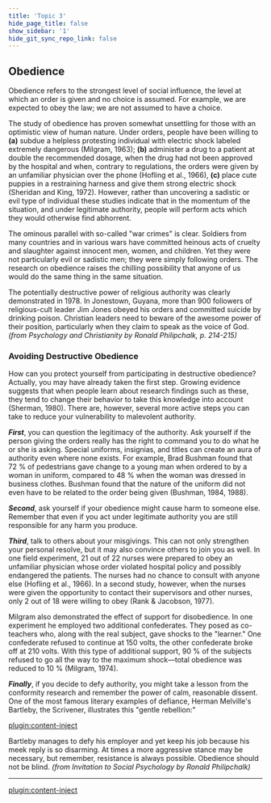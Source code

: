 ```yaml
---
title: 'Topic 3'
hide_page_title: false
show_sidebar: '1'
hide_git_sync_repo_link: false
---
```


## **Obedience**

Obedience refers to the strongest level of social influence, the level at which an order is given and no choice is assumed. For example, we are expected to obey the law; we are not assumed to have a choice.

The study of obedience has proven somewhat unsettling for those with an optimistic view of human nature. Under orders, people have been willing to **(a)** subdue a helpless protesting individual with electric shock labeled extremely dangerous (Milgram, 1963); **(b)** administer a drug to a patient at double the recommended dosage, when the drug had not been approved by the hospital and when, contrary to regulations, the orders were given by an unfamiliar physician over the phone (Hofling et al., 1966), **(c)** place cute puppies in a restraining harness and give them strong electric shock (Sheridan and King, 1972). However, rather than uncovering a sadistic or evil type of individual these studies indicate that in the momentum of the situation, and under legitimate authority, people will perform acts which they would otherwise find abhorrent.

The ominous parallel with so-called "war crimes" is clear. Soldiers from many countries and in various wars have committed heinous acts of cruelty and slaughter against innocent men, women, and children. Yet they were not particularly evil or sadistic men; they were simply following orders. The research on obedience raises the chilling possibility that anyone of us would do the same thing in the same situation.

The potentially destructive power of religious authority was clearly demonstrated in 1978. In Jonestown, Guyana, more than 900 followers of religious-cult leader Jim Jones obeyed his orders and committed suicide by drinking poison. Christian leaders need to beware of the awesome power of their position, particularly when they claim to speak as the voice of God. *(from Psychology and Christianity by Ronald Philipchalk, p. 214-215)*

### Avoiding Destructive Obedience

How can you protect yourself from participating in destructive obedience? Actually, you may have already taken the first step. Growing evidence suggests that when people learn about research findings such as these, they tend to change their behavior to take this knowledge into account (Sherman, 1980). There are, however, several more active steps you can take to reduce your vulnerability to malevolent authority.

***First***, you can question the legitimacy of the authority. Ask yourself if the person giving the orders really has the right to command you to do what he or she is asking. Special uniforms, insignias, and titles can create an aura of authority even where none exists. For example, Brad Bushman found that 72 % of pedestrians gave change to a young man when ordered to by a woman in uniform, compared to 48 % when the woman was dressed in business clothes. Bushman found that the nature of the uniform did not even have to be related to the order being given (Bushman, 1984, 1988).

***Second***, ask yourself if your obedience might cause harm to someone else. Remember that even if you act under legitimate authority you are still responsible for any harm you produce.

***Third***, talk to others about your misgivings. This can not only strengthen your personal resolve, but it may also convince others to join you as well. In one field experiment, 21 out of 22 nurses were prepared to obey an unfamiliar physician whose order violated hospital policy and possibly endangered the patients. The nurses had no chance to consult with anyone else (Hofling et al., 1966). In a second study, however, when the nurses were given the opportunity to contact their supervisors and other nurses, only 2 out of 18 were willing to obey (Rank & Jacobson, 1977).

Milgram also demonstrated the effect of support for disobedience. In one experiment he employed two additional confederates. They posed as co-teachers who, along with the real subject, gave shocks to the "learner." One confederate refused to continue at 150 volts, the other confederate broke off at 210 volts. With this type of additional support, 90 % of the subjects refused to go all the way to the maximum shock—total obedience was reduced to 10 % (Milgram, 1974).

***Finally***, if you decide to defy authority, you might take a lesson from the conformity research and remember the power of calm, reasonable dissent. One of the most famous literary examples of defiance, Herman Melville's Bartleby, the Scrivener, illustrates this "gentle rebellion:"

[plugin:content-inject](../_6-1)


Bartleby manages to defy his employer and yet keep his job because his meek reply is so disarming. At times a more aggressive stance may be necessary, but remember, resistance is always possible. Obedience should not be blind. *(from Invitation to Social Psychology by Ronald Philipchalk)*

---

[plugin:content-inject](_activities)
